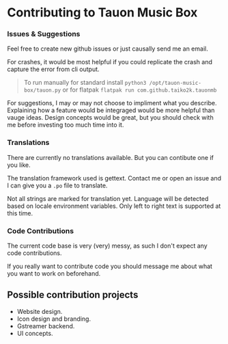 # Contributing to Tauon Music Box



### Issues & Suggestions

Feel free to create new github issues or just causally send me an email. 

For crashes, it would be most helpful if you could replicate the crash and capture the error from cli output.

  > To run manually for standard install `python3 /opt/tauon-music-box/tauon.py` or for flatpak `flatpak run com.github.taiko2k.tauonmb`

For suggestions, I may or may not choose to impliment what you describe. Explaining how a feature would be integraged would be more helpful than vauge ideas. Design concepts would be great, but you should check with me before investing too much time into it.

### Translations

There are currently no translations available. But you can contibute one if you like.

The translation framework used is gettext. Contact me or open an issue and I can give you a `.po` file to translate.

Not all strings are marked for translation yet. Language will be detected based on locale environment variables. Only left to right text is supported at this time.

### Code Contributions

The current code base is very (very) messy, as such I don't expect any code contributions. 

If you really want to contribute code you should message me about what you want to work on beforehand.

## Possible contribution projects

- Website design.
- Icon design and branding.
- Gstreamer backend.
- UI concepts.
